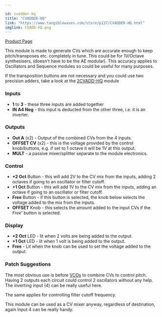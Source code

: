 ```yaml
---

id: cvadder-hq
title: "CVADDER-HQ"
link: "https://www.tangiblewaves.com/store/p137/CVADDER-HQ.html"
imglink: CVADD-hQ.png
---
```



[Product Page](https://www.tangiblewaves.com/store/p137/CVADDER-HQ.html)

This module is made to generate CVs which are accurate enough to keep pitch/transposes etc. completely in tune. This could be for 1V/Octave synthesisers, (doesn't have to be the AE modular). This accuracy applies to Oscillators and Sequence modules so could be useful for many purposes.

If the transposition buttons are not necessary and you could use two precision adders, take a look at the [2CVADD-HQ](https://wiki.aemodular.com/pmwiki.php/AeManual/2CVADD-HQ) module

### Inputs

*   **1** to **3** - these three inputs are added together
*   **IN A4 Neg** - this input is deducted from the other three, i.e. it is an inverter.

### Outputs

*   **Out A** (x2) - Output of the combined CVs from the 4 inputs.
*   **OFFSET CV** (x2) - this is the voltage provided by the control knob/buttons, e.g. if set to 1 octave it will be 1V at this output.
*   **MULT** - a passive mixer/splitter separate to the module electronics.

### Control

*   **+2 Oct** Button - this will add 2V to the CV mix from the inputs, adding 2 octaves if going to an oscillator or filter cutoff.
*   **+1 Oct** Button - this will add 1V to the CV mix from the inputs, adding an octave if going to an oscillator or filter cutoff.
*   **Free** Button - if this button is selected, the knob below selects the voltage added to the mix from the inputs.
*   **OFFSET** Knob - this selects the amount added to the input CVs if the _Free_' button is selected.

### Display

*   **+2 Oct** LED - lit when 2 volts are being added to the output.
*   **+1 Oct** LED - lit when 1 volt is being added to the output.
*   **Free** - Lit when the knob can be used to set the voltage added to the output.

### Patch Suggestions

The most obvious use is before [VCOs](https://wiki.aemodular.com/pmwiki.php/AeManual/2OSCD) to combine CVs to control pitch. Having 2 outputs each circuit could control 2 oscillators without any help. The inverting input (4) can be really useful here.

The same applies for controlling filter cutoff frequency.

This module can be used as a CV mixer anyway, regardless of destination, again Input 4 can be really handy.





